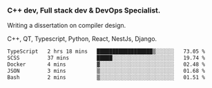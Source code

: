 <h3>C++ dev, Full stack dev & DevOps Specialist.</h3>
<p>Writing a dissertation on compiler design. <p>
<p>C++, QT, Typescript, Python, React, NestJs, Django.</p>

<!--START_SECTION:waka-->

```txt
TypeScript   2 hrs 18 mins   ██████████████████▒░░░░░░   73.05 %
SCSS         37 mins         █████░░░░░░░░░░░░░░░░░░░░   19.74 %
Docker       4 mins          ▓░░░░░░░░░░░░░░░░░░░░░░░░   02.48 %
JSON         3 mins          ▒░░░░░░░░░░░░░░░░░░░░░░░░   01.68 %
Bash         2 mins          ▒░░░░░░░░░░░░░░░░░░░░░░░░   01.51 %
```

<!--END_SECTION:waka-->
